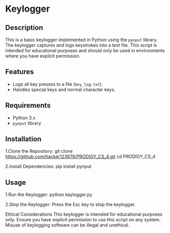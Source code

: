 # Keylogger

## Description

This is a basic keylogger implemented in Python using the `pynput` library. The keylogger captures and logs keystrokes into a text file. This script is intended for educational purposes and should only be used in environments where you have explicit permission.

## Features

- Logs all key presses to a file (`key_log.txt`).
- Handles special keys and normal character keys.

## Requirements

- Python 3.x
- `pynput` library

## Installation

1.Clone the Repository:
   git clone https://github.com/hacker123676/PRODIGY_CS_4.git
   cd PRODIGY_CS_4
   
2.Install Dependencies:
   pip install pynput

## Usage

1.Run the Keylogger:
python keylogger.py

2.Stop the Keylogger:
Press the Esc key to stop the keylogger.

Ethical Considerations
This keylogger is intended for educational purposes only. Ensure you have explicit permission to use this script on any system. Misuse of keylogging software can be illegal and unethical.
